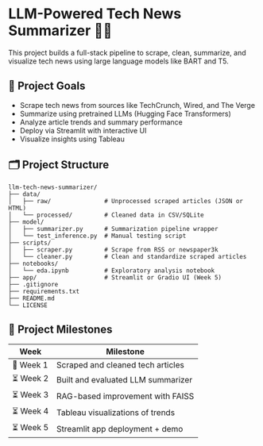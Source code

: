 # LLM-Powered Tech News Summarizer 🚀📰

This project builds a full-stack pipeline to scrape, clean, summarize, and visualize tech news using large language models like BART and T5.

## 📌 Project Goals
- Scrape tech news from sources like TechCrunch, Wired, and The Verge
- Summarize using pretrained LLMs (Hugging Face Transformers)
- Analyze article trends and summary performance
- Deploy via Streamlit with interactive UI
- Visualize insights using Tableau

## 🗂️ Project Structure
```text
llm‑tech‑news‑summarizer/
├── data/
│   ├── raw/               # Unprocessed scraped articles (JSON or HTML)
│   └── processed/         # Cleaned data in CSV/SQLite
├── model/
│   ├── summarizer.py      # Summarization pipeline wrapper
│   └── test_inference.py  # Manual testing script
├── scripts/
│   ├── scraper.py         # Scrape from RSS or newspaper3k
│   └── cleaner.py         # Clean and standardize scraped articles
├── notebooks/
│   └── eda.ipynb          # Exploratory analysis notebook
├── app/                   # Streamlit or Gradio UI (Week 5)
├── .gitignore
├── requirements.txt
├── README.md
└── LICENSE
```

## 🚧 Project Milestones

| Week | Milestone |
|------|-----------|
| 🔄 Week 1 | Scraped and cleaned tech articles |
| ⏳ Week 2 | Built and evaluated LLM summarizer |
| ⏳ Week 3 | RAG-based improvement with FAISS |
| ⏳ Week 4 | Tableau visualizations of trends |
| ⏳ Week 5 | Streamlit app deployment + demo |

